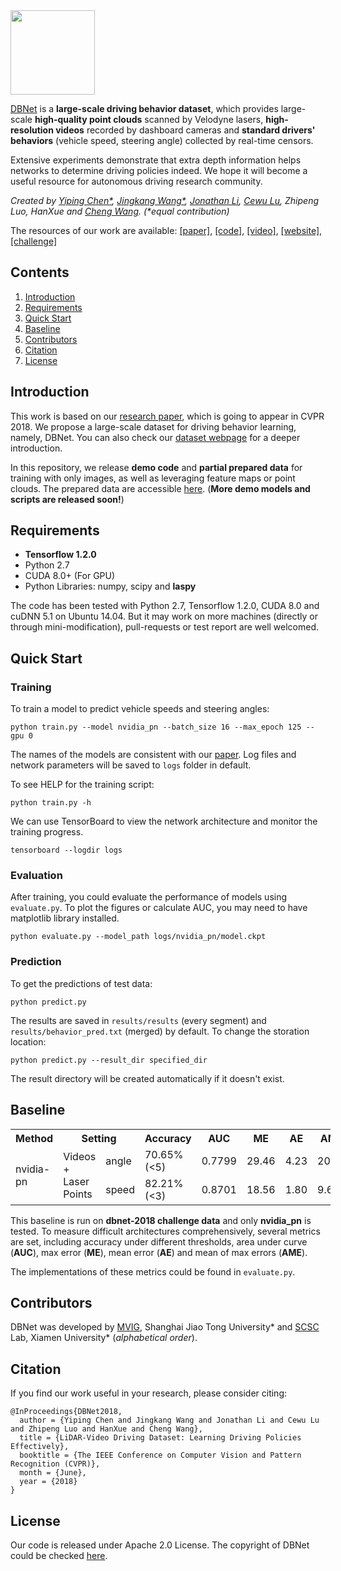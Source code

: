 <img src=https://github.com/driving-behavior/DBNet/blob/master/docs/logo.jpeg width=135/>

[DBNet](http://www.drivingbehavior.org/) is a __large-scale driving behavior dataset__, which provides large-scale __high-quality point clouds__ scanned by Velodyne lasers, __high-resolution videos__ recorded by dashboard cameras and __standard drivers' behaviors__ (vehicle speed, steering angle) collected by real-time censors.

Extensive experiments demonstrate that extra depth information helps networks to determine driving policies indeed. We hope it will become a useful resource for autonomous driving research community.

_Created by [Yiping Chen*](https://scholar.google.com/citations?user=e9lv2fUAAAAJ&hl=en), [Jingkang Wang*](https://wangjksjtu.github.io/), [Jonathan Li](https://uwaterloo.ca/mobile-sensing/people-profiles/jonathan-li), [Cewu Lu](http://www.mvig.org/), Zhipeng Luo, HanXue and [Cheng Wang](http://chwang.xmu.edu.cn/). (*equal contribution)_

The resources of our work are available: [[paper]](http://openaccess.thecvf.com/content_cvpr_2018/papers/Chen_LiDAR-Video_Driving_Dataset_CVPR_2018_paper.pdf), [[code]](https://github.com/driving-behavior/DBNet), [[video]](http://www.drivingbehavior.org/data/demo.mp4), [[website]](http://www.drivingbehavior.org/), [[challenge]](http://www.drivingbehavior.org/task.html)

## Contents
1. [Introduction](#introduction)
2. [Requirements](#requirements)
3. [Quick Start](#quick-start)
4. [Baseline](#baseline)
5. [Contributors](#contributors)
6. [Citation](#citation)
7. [License](#license)

## Introduction
This work is based on our [research paper](http://openaccess.thecvf.com/content_cvpr_2018/html/Chen_LiDAR-Video_Driving_Dataset_CVPR_2018_paper.html), which is going to appear in CVPR 2018. We propose a large-scale dataset for driving behavior learning, namely, DBNet. You can also check our [dataset webpage](http://www.drivingbehavior.org/) for a deeper introduction.

In this repository, we release __demo code__ and __partial prepared data__ for training with only images, as well as leveraging feature maps or point clouds. The prepared data are accessible [here](https://drive.google.com/open?id=14RPdVTwBTuCTo0tFeYmL_SyN8fD0g6Hc). (__More demo models and scripts are released soon!__)

## Requirements

* **Tensorflow 1.2.0**
* Python 2.7
* CUDA 8.0+ (For GPU)
* Python Libraries: numpy, scipy and __laspy__

The code has been tested with Python 2.7, Tensorflow 1.2.0, CUDA 8.0 and cuDNN 5.1 on Ubuntu 14.04. But it may work on more machines (directly or through mini-modification), pull-requests or test report are well welcomed.

## Quick Start
### Training
To train a model to predict vehicle speeds and steering angles:

    python train.py --model nvidia_pn --batch_size 16 --max_epoch 125 --gpu 0

The names of the models are consistent with our [paper](http://www.drivingbehavior.org/publications.html).
Log files and network parameters will be saved to `logs` folder in default.

To see HELP for the training script:

    python train.py -h

We can use TensorBoard to view the network architecture and monitor the training progress.

    tensorboard --logdir logs
    
### Evaluation    
After training, you could evaluate the performance of models using `evaluate.py`. To plot the figures or calculate AUC, you may need to have matplotlib library installed.

    python evaluate.py --model_path logs/nvidia_pn/model.ckpt
    
### Prediction
To get the predictions of test data:

    python predict.py

The results are saved in `results/results` (every segment) and `results/behavior_pred.txt` (merged) by default.
To change the storation location:

    python predict.py --result_dir specified_dir

The result directory will be created automatically if it doesn't exist.

## Baseline
<table style="undefined;table-layout: fixed; width: 512px"><colgroup><col style="width: 68px"><col style="width: 106px"><col style="width: 66px"><col style="width: 88px"><col style="width: 54px"><col style="width: 46px"><col style="width: 38px"><col style="width: 46px"></colgroup><tr><th>Method</th><th colspan="2">Setting</th><th>Accuracy</th><th>AUC</th><th>ME</th><th>AE</th><th>AME</th></tr><tr><td rowspan="2">nvidia-pn</td><td rowspan="2">Videos + Laser Points</td><td>angle</td><td>70.65% (&lt;5)</td><td>0.7799 </td><td>29.46</td><td>4.23</td><td>20.88</td></tr><tr><td>speed</td><td>82.21% (&lt;3)</td><td>0.8701</td><td>18.56</td><td>1.80</td><td>9.68</td></tr></table>

This baseline is run on __dbnet-2018 challenge data__ and only __nvidia\_pn__ is tested. To measure difficult architectures comprehensively, several metrics are set, including accuracy under different thresholds, area under curve (__AUC__), max error (__ME__), mean error (__AE__) and mean of max errors (__AME__). 

The implementations of these metrics could be found in `evaluate.py`.

## Contributors
DBNet was developed by [MVIG](http://www.mvig.org/), Shanghai Jiao Tong University* and [SCSC](http://scsc.xmu.edu.cn/) Lab, Xiamen University* (*alphabetical order*).

## Citation
If you find our work useful in your research, please consider citing:

	@InProceedings{DBNet2018,
	  author = {Yiping Chen and Jingkang Wang and Jonathan Li and Cewu Lu and Zhipeng Luo and HanXue and Cheng Wang},
	  title = {LiDAR-Video Driving Dataset: Learning Driving Policies Effectively},
	  booktitle = {The IEEE Conference on Computer Vision and Pattern Recognition (CVPR)},
	  month = {June},
	  year = {2018}
	}

## License
Our code is released under Apache 2.0 License. The copyright of DBNet could be checked [here](http://www.drivingbehavior.org).
